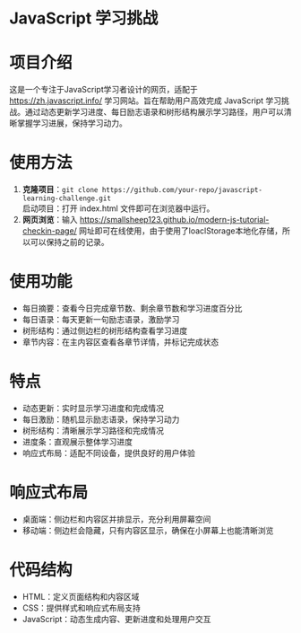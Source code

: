 # JavaScript 学习挑战

# 项目介绍  
这是一个专注于JavaScript学习者设计的网页，适配于 https://zh.javascript.info/ 学习网站。旨在帮助用户高效完成 JavaScript 学习挑战。通过动态更新学习进度、每日励志语录和树形结构展示学习路径，用户可以清晰掌握学习进展，保持学习动力。  

# 使用方法  
1. **克隆项目**：`git clone https://github.com/your-repo/javascript-learning-challenge.git`  
启动项目：打开 index.html 文件即可在浏览器中运行。  
2. **网页浏览**：输入 https://smallsheep123.github.io/modern-js-tutorial-checkin-page/ 网址即可在线使用，由于使用了loaclStorage本地化存储，所以可以保持之前的记录。  

# 使用功能  
- 每日摘要：查看今日完成章节数、剩余章节数和学习进度百分比  
- 每日语录：每天更新一句励志语录，激励学习  
- 树形结构：通过侧边栏的树形结构查看学习进度  
- 章节内容：在主内容区查看各章节详情，并标记完成状态  

# 特点  
- 动态更新：实时显示学习进度和完成情况  
- 每日激励：随机显示励志语录，保持学习动力  
- 树形结构：清晰展示学习路径和完成情况  
- 进度条：直观展示整体学习进度  
- 响应式布局：适配不同设备，提供良好的用户体验  

# 响应式布局  
- 桌面端：侧边栏和内容区并排显示，充分利用屏幕空间  
- 移动端：侧边栏会隐藏，只有内容区显示，确保在小屏幕上也能清晰浏览  

# 代码结构  
- HTML：定义页面结构和内容区域  
- CSS：提供样式和响应式布局支持  
- JavaScript：动态生成内容、更新进度和处理用户交互  
